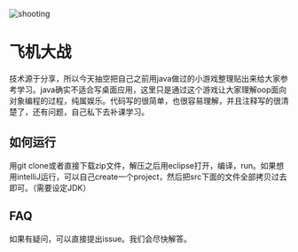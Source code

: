 

![shooting](https://upload-images.jianshu.io/upload_images/2556999-1a2ad6a9a6690588.gif?imageMogr2/auto-orient/strip%7CimageView2/2/w/395/format/webp)


# 飞机大战

技术源于分享，所以今天抽空把自己之前用java做过的小游戏整理贴出来给大家参考学习。java确实不适合写桌面应用，这里只是通过这个游戏让大家理解oop面向对象编程的过程，纯属娱乐。代码写的很简单，也很容易理解，并且注释写的很清楚了，还有问题，自己私下去补课学习。

## 如何运行

用git clone或者直接下载zip文件，解压之后用eclipse打开，编译，run。如果想用intelliJ运行，可以自己create一个project，然后把src下面的文件全部拷贝过去即可。（需要设定JDK）


## FAQ

如果有疑问，可以直接提出issue。我们会尽快解答。

